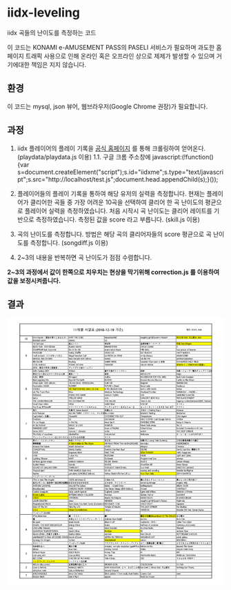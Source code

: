 # iidx-leveling
iidx 곡들의 난이도를 측정하는 코드

이 코드는 KONAMI e-AMUSEMENT PASS의 PASELI 서비스가 필요하며 과도한 홈페이지 트래픽 사용으로 인해 온라인 혹은 오프라인 상으로 제제가 발생할 수 있으며 거기에대한 책임은 지지 않습니다.

## 환경
이 코드는 mysql, json 뷰어, 웹브라우저(Google Chrome 권장)가 필요합니다.

## 과정
 1. iidx 플레이어의 플레이 기록을 [공식 홈페이지](https://p.eagate.573.jp/game/2dx/26/top/index.html) 를 통해 크롤링하여 얻어온다. (playdata/playdata.js 이용)
  1.1. 구글 크롬 주소창에
  javascript:(!function(){var  s=document.createElement("script");s.id="iidxme";s.type="text/javascript";s.src="http://localhost/test.js";document.head.appendChild(s);}());
  
 2. 플레이어들의 플레이 기록을 통하여 해당 유저의 실력을 측정합니다. 현재는 플레이어가 클리어한 곡들 중 가장 어려운 10곡을 선택하여 클리어 한 곡 난이도의 평균으로 플레이어 실력을 측정하였습니다. 처음 시작시 곡 난이도는 클리어 레이트를 기반으로 측정하였습니다. 측정된 값을 score 라고 부릅니다. (skill.js 이용)
 3. 곡의 난이도를 측정합니다. 방법은 해당 곡의 클리어자들의 score 평균으로 곡 난이도를 측정합니다. (songdiff.js 이용)
 4. 2~3의 내용을 반복하면 곡 난이도가 점점 수렴합니다.

 **2~3의 과정에서 값이 한쪽으로 치우치는 현상을 막기위해 correction.js 를 이용하여 값을 보정시켜줍니다.**

## 결과
![결과 서열표](/img/result.png)
